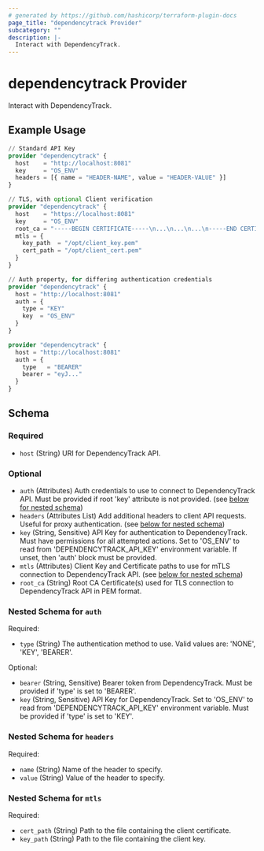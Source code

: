 ```yaml
---
# generated by https://github.com/hashicorp/terraform-plugin-docs
page_title: "dependencytrack Provider"
subcategory: ""
description: |-
  Interact with DependencyTrack.
---
```


# dependencytrack Provider

Interact with DependencyTrack.

## Example Usage

```terraform
// Standard API Key
provider "dependencytrack" {
  host    = "http://localhost:8081"
  key     = "OS_ENV"
  headers = [{ name = "HEADER-NAME", value = "HEADER-VALUE" }]
}

// TLS, with optional Client verification
provider "dependencytrack" {
  host    = "https://localhost:8081"
  key     = "OS_ENV"
  root_ca = "-----BEGIN CERTIFICATE-----\n...\n...\n...\n-----END CERTIFICATE-----"
  mtls = {
    key_path  = "/opt/client_key.pem"
    cert_path = "/opt/client_cert.pem"
  }
}

// Auth property, for differing authentication credentials
provider "dependencytrack" {
  host = "http://localhost:8081"
  auth = {
    type = "KEY"
    key  = "OS_ENV"
  }
}

provider "dependencytrack" {
  host = "http://localhost:8081"
  auth = {
    type   = "BEARER"
    bearer = "eyJ..."
  }
}
```

<!-- schema generated by tfplugindocs -->
## Schema

### Required

- `host` (String) URI for DependencyTrack API.

### Optional

- `auth` (Attributes) Auth credentials to use to connect to DependencyTrack API. Must be provided if root 'key' attribute is not provided. (see [below for nested schema](#nestedatt--auth))
- `headers` (Attributes List) Add additional headers to client API requests. Useful for proxy authentication. (see [below for nested schema](#nestedatt--headers))
- `key` (String, Sensitive) API Key for authentication to DependencyTrack. Must have permissions for all attempted actions. Set to 'OS_ENV' to read from 'DEPENDENCYTRACK_API_KEY' environment variable. If unset, then 'auth' block must be provided.
- `mtls` (Attributes) Client Key and Certificate paths to use for mTLS connection to DependencyTrack API. (see [below for nested schema](#nestedatt--mtls))
- `root_ca` (String) Root CA Certificate(s) used for TLS connection to DependencyTrack API in PEM format.

<a id="nestedatt--auth"></a>
### Nested Schema for `auth`

Required:

- `type` (String) The authentication method to use. Valid values are: 'NONE', 'KEY', 'BEARER'.

Optional:

- `bearer` (String, Sensitive) Bearer token from DependencyTrack. Must be provided if 'type' is set to 'BEARER'.
- `key` (String, Sensitive) API Key for DependencyTrack. Set to 'OS_ENV' to read from 'DEPENDENCYTRACK_API_KEY' environment variable. Must be provided if 'type' is set to 'KEY'.


<a id="nestedatt--headers"></a>
### Nested Schema for `headers`

Required:

- `name` (String) Name of the header to specify.
- `value` (String) Value of the header to specify.


<a id="nestedatt--mtls"></a>
### Nested Schema for `mtls`

Required:

- `cert_path` (String) Path to the file containing the client certificate.
- `key_path` (String) Path to the file containing the client key.
